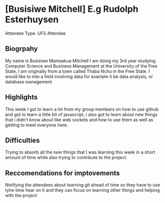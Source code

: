 # [Busisiwe Mitchell] E.g Rudolph Esterhuysen

Attendee Type: UFS Attendee

## Biogrpahy

My name is Busisiwe Mamaakua Mitchell I am doing my 3rd year studying Computer Science and Business Management at the University of the Free State, I am originally from a town called Thaba Nchu in the Free State. I would like to into a field involving data for example it be data analysis, or database management

## Highlights

This week I got to learn a lot from my group members on how to use github and got to learn a little bit of javascript, i also got to learn about new things that i didn't know about like web sockets and how to use them as well as getting to meet everyone here.

## Difficulties

Trying to absorb all the new things that I was learning this week in a short amount of time while also trying to contribute to the project.

## Reccomendations for imptovements

Notifying the attendees about learning git ahead of time so they have to use tyhe time hear on it and they can focus on learning other things and helping with the project
